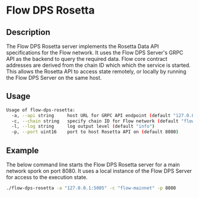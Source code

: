 # Flow DPS Rosetta

## Description

The Flow DPS Rosetta server implements the Rosetta Data API specifications for the Flow network.
It uses the Flow DPS Server's GRPC API as the backend to query the required data.
Flow core contract addresses are derived from the chain ID which which the service is started.
This allows the Rosetta API to access state remotely, or locally by running the Flow DPS Server on the same host.

## Usage

```sh
Usage of flow-dps-rosetta:
  -a, --api string     host URL for GRPC API endpoint (default "127.0.0.1:5005")
  -c, --chain string   specify chain ID for Flow network (default "flow-testnet")
  -l, --log string     log output level (default "info")
  -p, --port uint16    port to host Rosetta API on (default 8080)
```

## Example

The below command line starts the Flow DPS Rosetta server for a main network spork on port 8080.
It uses a local instance of the Flow DPS Server for access to the execution state.

```sh
./flow-dps-rosetta -a "127.0.0.1:5005" -c "flow-mainnet" -p 8080
```
